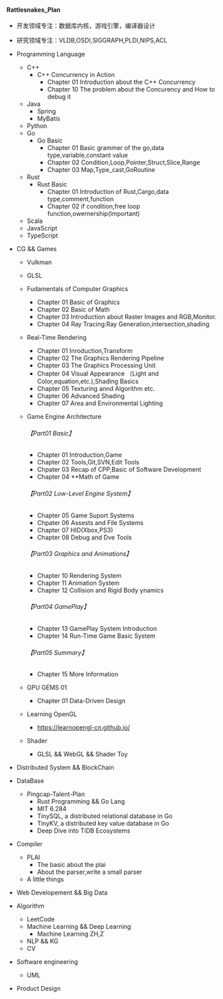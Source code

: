 #### Rattlesnakes_Plan
* 开发领域专注：数据库内核，游戏引擎，编译器设计
* 研究领域专注：VLDB,OSDI,SIGGRAPH,PLDI,NIPS,ACL
* Programming Language
   * C++
     * C++ Concurrency in Action 
        * Chapter 01 Introduction about the C++ Concurrency
        * Chapter 10 The problem about the Concurency and How to debug it
   * Java
      * Spring
      * MyBatis 
   * Python
   * Go
       * Go Basic
          * Chapter 01 Basic grammer of the go,data type,variable,constant value 
          * Chapter 02 Condition,Loop,Pointer,Struct,Slice,Range
          * Chapter 03 Map,Type_cast,GoRoutine
   * Rust
       * Rust Basic
          * Chapter 01 Introduction of Rust,Cargo,data type,comment,function
          * Chapter 02 if condition,free loop function,owernership(Important)
   * Scala
   * JavaScript
   * TypeScript

* CG  && Games
    * Vulkman
    
    * GLSL



   * Fudamentals of Computer Graphics
       * Chapter 01 Basic of Graphics
       * Chapter 02 Basic of Math
       * Chapter 03 Introduction about Raster Images and RGB,Monitor.
       * Chapter 04 Ray Tracing:Ray Generation,intersection,shading
   * Real-Time Rendering
       * Chapter 01 Inroduction,Transform
       * Chapter 02 The Graphics Rendering Pipeline
       * Chapter 03 The Graphics Processing Unit
       * Chapter 04 Visual Appearance （Light and Color,equation,etc.),Shading Basics
       * Chapter 05 Texturing annd Algorithm etc.
       * Chapter 06 Advanced Shading
       * Chapter 07 Area and Environmental Lighting
   * Game Engine Architecture
       ###### 【Part01 Basic】
       * Chapter 01 Introduction,Game
       * Chapter 02 Tools,Git,SVN,Edit Tools
       * Chpater 03 Recap of CPP,Basic of Software Development
       * Chapter 04 **Math of Game
       ###### 【Part02 Low-Level Engine System】
       * Chapter 05 Game Suport Systems
       * Chpater 06 Assests and File Systems
       * Chapter 07 HID(Xbox,PS3)
       * Chapter 08 Debug and Dve Tools
       ###### 【Part03 Graphics and Animations】
       * Chapter 10 Rendering System
       * Chapter 11 Animation System
       * Chapter 12 Collision and Rigid Body ynamics
       ###### 【Part04 GamePlay】
       * Chapter 13 GamePlay System Introduction
       * Chapter 14 Run-Time Game Basic System
       ###### 【Part05 Summary】
       * Chapter 15 More Information
   * GPU GEMS 01
       * Chapter 01 Data-Driven Design
   * Learning OpenGL
       * https://learnopengl-cn.github.io/ 
   * Shader
       * GLSL && WebGL && Shader Toy

* Distributed System && BlockChain
 
  

* DataBase
   * Pingcap-Talent-Plan
        * Rust Programming  && Go Lang
        * MIT 6.284
        * TinySQL, a distributed relational database in Go
        * TinyKV, a distributed key value database in Go
        * Deep Dive into TiDB Ecosystems
* Compiler
   * PLAI
       * The basic about the plai
       * About the parser,write a small parser
   * A little things

* Web Developement && Big Data

* Algorithm
   * LeetCode 
   * Machine Learning && Deep Learning
      * Machine Learning ZH,Z
   * NLP && KG
   * CV
* Software engineering
   * UML
* Product Design

